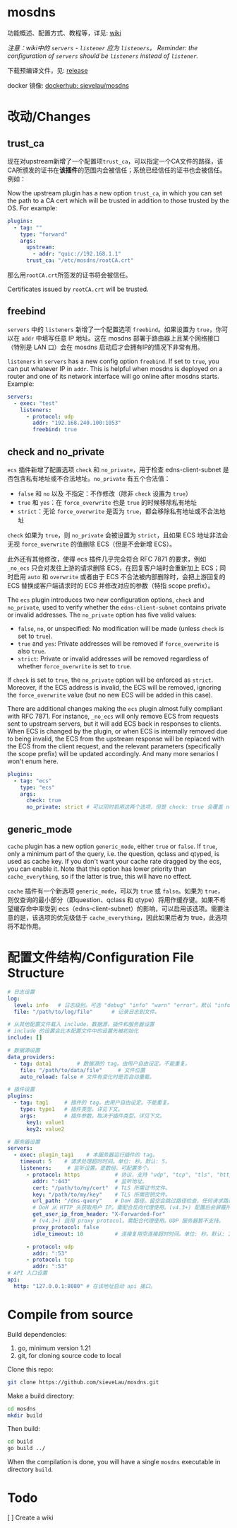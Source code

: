 # mosdns

功能概述、配置方式、教程等，详见: [wiki](https://irine-sistiana.gitbook.io/mosdns-wiki/mosdns-v4)

*注意：wiki中的 `servers` - `listener` 应为 `listeners`。 Reminder: the configuration of `servers` should be `listeners` instead of `listener`.*

下载预编译文件，见: [release](https://github.com/sieveLau/mosdns/releases)

docker 镜像: [dockerhub: sievelau/mosdns](https://hub.docker.com/r/sievelau/mosdns)

# 改动/Changes

## trust_ca

现在对upstream新增了一个配置项`trust_ca`，可以指定一个CA文件的路径，该CA所颁发的证书在**该插件**的范围内会被信任；系统已经信任的证书也会被信任。例如：

Now the upstream plugin has a new option `trust_ca`, in which you can set the path to a CA cert which will be trusted in addition to those trusted by the OS. For example:

```yaml
plugins:
  - tag: ""
    type: "forward"
    args:
      upstream:
        - addr: "quic://192.168.1.1"
      trust_ca: "/etc/mosdns/rootCA.crt"
```

那么用`rootCA.crt`所签发的证书将会被信任。

Certificates issued by `rootCA.crt` will be trusted.

## freebind

`servers` 中的 `listeners` 新增了一个配置选项 `freebind`。如果设置为 `true`，你可以在 `addr` 中填写任意 IP 地址。这在 mosdns 部署于路由器上且某个网络接口（特别是 LAN 口）会在 mosdns 启动后才会拥有IP的情况下非常有用。

`listeners` in `servers` has a new config option `freebind`. If set to `true`, you can put whatever IP in `addr`. This is helpful when mosdns is deployed on a router and one of its network interface will go online after mosdns starts. Example:

```yaml
servers:
  - exec: "test"
    listeners:     
      - protocol: udp
        addr: "192.168.240.100:1053"
        freebind: true
```

## check and no_private

`ecs` 插件新增了配置选项 `check` 和 `no_private`，用于检查 edns-client-subnet 是否包含私有地址或不合法地址。`no_private` 有五个合法值：
- `false` 和 `no` 以及 不指定：不作修改（除非 `check` 设置为 `true`）
- `true` 和 `yes`：在 `force_overwrite` 也是 `true` 的时候移除私有地址
- `strict`：无论 `force_overwrite` 是否为 `true`，都会移除私有地址或不合法地址

`check` 如果为 `true`，则 `no_private` 会被设置为 `strict`，且如果 ECS 地址非法会无视 `force_overwrite` 的值删除 ECS（但是不会新增 ECS）。

此外还有其他修改，使得 ecs 插件几乎完全符合 RFC 7871 的要求，例如 `_no_ecs` 只会对发往上游的请求删除 ECS，在回复客户端时会重新加上 ECS；同时启用 `auto` 和 `overwrite` 或者由于 ECS 不合法被内部删除时，会把上游回复的 ECS 替换成客户端请求时的 ECS 并修改对应的参数（特指 scope prefix）。

The `ecs` plugin introduces two new configuration options, `check` and `no_private`, used to verify whether the `edns-client-subnet` contains private or invalid addresses. The `no_private` option has five valid values:

- `false`, `no`, or unspecified: No modification will be made (unless `check` is set to `true`).
- `true` and `yes`: Private addresses will be removed if `force_overwrite` is also `true`.
- `strict`: Private or invalid addresses will be removed regardless of whether `force_overwrite` is set to `true`.

If `check` is set to `true`, the `no_private` option will be enforced as `strict`. Moreover, if the ECS address is invalid, the ECS will be removed, ignoring the `force_overwrite` value (but no new ECS will be added in this case).

There are additional changes making the `ecs` plugin almost fully compliant with RFC 7871. For instance, `_no_ecs` will only remove ECS from requests sent to upstream servers, but it will add ECS back in responses to clients. When ECS is changed by the plugin, or when ECS is internally removed due to being invalid, the ECS from the upstream response will be replaced with the ECS from the client request, and the relevant parameters (specifically the scope prefix) will be updated accordingly. And many more senarios I won't enum here.


```yaml
plugins:
  - tag: "ecs"
    type: "ecs"
    args:
      check: true
      no_private: strict # 可以同时启用这两个选项，但是 check: true 会覆盖 no_private
```

## generic_mode

`cache` plugin has a new option `generic_mode`, either `true` or `false`. If `true`, only a minimum part of the query, i.e. the question, qclass and qtyped, is used as cache key. If you don't want your cache rate dragged by the ecs, you can enable it. Note that this option has lower priority than `cache_everything`, so if the latter is true, this will have no effect.

`cache` 插件有一个新选项 `generic_mode`，可以为 `true` 或 `false`。如果为 `true`，则仅查询的最小部分（即question、qclass 和 qtype）将用作缓存键。如果不希望缓存命中率受到 ecs（edns-client-subnet）的影响，可以启用该选项。需要注意的是，该选项的优先级低于 `cache_everything`，因此如果后者为 true，此选项将不起作用。

# 配置文件结构/Configuration File Structure

```yaml
# 日志设置
log:
  level: info   # 日志级别。可选 "debug" "info" "warn" "error"。默认 "info"。
  file: "/path/to/log/file"      # 记录日志到文件。

# 从其他配置文件载入 include，数据源，插件和服务器设置
# include 的设置会比本配置文件中的设置先被初始化
include: []

# 数据源设置
data_providers:
  - tag: data1        # 数据源的 tag。由用户自由设定。不能重复。
    file: "/path/to/data/file"     # 文件位置
    auto_reload: false # 文件有变化时是否自动重载。

# 插件设置
plugins:
  - tag: tag1     # 插件的 tag。由用户自由设定。不能重复。
    type: type1   # 插件类型。详见下文。
    args:         # 插件参数。取决于插件类型。详见下文。
      key1: value1
      key2: value2

# 服务器设置
servers:
  - exec: plugin_tag1    # 本服务器运行插件的 tag。
    timeout: 5    # 请求处理超时时间。单位: 秒。默认: 5。
    listeners:     # 监听设置。是数组。可配置多个。
      - protocol: https           # 协议，支持 "udp", "tcp", "tls", "https" 和 "http"
        addr: ":443"              # 监听地址。
        cert: "/path/to/my/cert"  # TLS 所需证书文件。
        key: "/path/to/my/key"    # TLS 所需密钥文件。
        url_path: "/dns-query"    # DoH 路径。留空会跳过路径检查，任何请求路径会被处理。
        # DoH 从 HTTP 头获取用户 IP。需配合反向代理使用。(v4.3+) 配置后会屏蔽所有没有该头的请求。
        get_user_ip_from_header: "X-Forwarded-For"
        # (v4.3+) 启用 proxy protocol。需配合代理使用。UDP 服务器暂不支持。
        proxy_protocol: false
        idle_timeout: 10          # 连接复用空连接超时时间。单位: 秒。默认: 10。

      - protocol: udp
        addr: ":53"
      - protocol: tcp
        addr: ":53"
# API 入口设置     
api:
  http: "127.0.0.1:8080" # 在该地址启动 api 接口。
```

# Compile from source

Build dependencies:

1. go, minimum version 1.21
2. git, for cloning source code to local

Clone this repo:

```bash
git clone https://github.com/sieveLau/mosdns.git
```

Make a build directory:

```bash
cd mosdns
mkdir build
```

Then build:

```bash
cd build
go build ../
```

When the compilation is done, you will have a single `mosdns` executable in directory `build`.

# Todo

[ ] Create a wiki